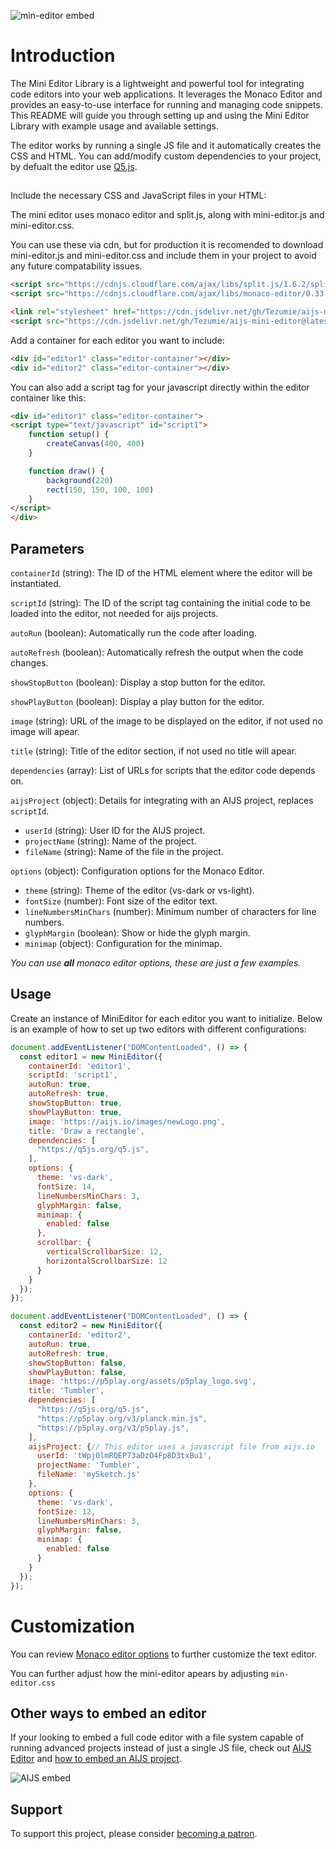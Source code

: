 ![min-editor embed](images/mini-editor.png)
# Introduction

The Mini Editor Library is a lightweight and powerful tool for integrating code editors into your web applications. It leverages the Monaco Editor and provides an easy-to-use interface for running and managing code snippets. This README will guide you through setting up and using the Mini Editor Library with example usage and available settings.

The editor works by running a single JS file and it automatically creates the CSS and HTML. You can add/modify custom dependencies to your project, by defualt the editor use [Q5.js](https://github.com/quinton-ashley/q5.js).

##

Include the necessary CSS and JavaScript files in your HTML:

The mini editor uses monaco editor and split.js, along with mini-editor.js and mini-editor.css.

You can use these via cdn, but for production it is recomended to download mini-editor.js and mini-editor.css and include them in your project to avoid any future compatability issues.

```html
<script src="https://cdnjs.cloudflare.com/ajax/libs/split.js/1.6.2/split.min.js"></script>
<script src="https://cdnjs.cloudflare.com/ajax/libs/monaco-editor/0.33.0/min/vs/loader.min.js"></script>

<link rel="stylesheet" href="https://cdn.jsdelivr.net/gh/Tezumie/aijs-mini-editor@latest/mini-editor.css">
<script src="https://cdn.jsdelivr.net/gh/Tezumie/aijs-mini-editor@latest/mini-editor.js"></script>
```

Add a container for each editor you want to include:


```html
<div id="editor1" class="editor-container"></div>
<div id="editor2" class="editor-container"></div>
```
You can also add a script tag for your javascript directly within the editor container like this:

```html
<div id="editor1" class="editor-container">
<script type="text/javascript" id="script1">
    function setup() {
        createCanvas(400, 400)
    }

    function draw() {
        background(220)
        rect(150, 150, 100, 100)
    }
</script>
</div>
```

## Parameters

`containerId` (string): The ID of the HTML element where the editor will be instantiated.

`scriptId` (string): The ID of the script tag containing the initial code to be loaded into the editor, not needed for aijs projects.

`autoRun` (boolean): Automatically run the code after loading.

`autoRefresh` (boolean): Automatically refresh the output when the code changes.

`showStopButton` (boolean): Display a stop button for the editor.

`showPlayButton` (boolean): Display a play button for the editor.

`image` (string): URL of the image to be displayed on the editor, if not used no image will apear.

`title` (string): Title of the editor section, if not used no title will apear.

`dependencies` (array): List of URLs for scripts that the editor code depends on.

`aijsProject` (object): Details for integrating with an AIJS project, replaces `scriptId`.

- `userId` (string): User ID for the AIJS project.
- `projectName` (string): Name of the project.
- `fileName` (string): Name of the file in the project.

`options` (object): Configuration options for the Monaco Editor.
- `theme` (string): Theme of the editor (vs-dark or vs-light).
- `fontSize` (number): Font size of the editor text.
- `lineNumbersMinChars` (number): Minimum number of characters for line numbers.
- `glyphMargin` (boolean): Show or hide the glyph margin.
- `minimap` (object): Configuration for the minimap.

*You can use **all** monaco editor options, these are just a few examples.*

## Usage

Create an instance of MiniEditor for each editor you want to initialize. Below is an example of how to set up two editors with different configurations:

```js
document.addEventListener("DOMContentLoaded", () => {
  const editor1 = new MiniEditor({
    containerId: 'editor1',
    scriptId: 'script1',
    autoRun: true,
    autoRefresh: true,
    showStopButton: true,
    showPlayButton: true,
    image: 'https://aijs.io/images/newLogo.png',
    title: 'Draw a rectangle',
    dependencies: [
      "https://q5js.org/q5.js",
    ],
    options: {
      theme: 'vs-dark',
      fontSize: 14,
      lineNumbersMinChars: 3,
      glyphMargin: false,
      minimap: {
        enabled: false
      },
      scrollbar: {
        verticalScrollbarSize: 12,
        horizontalScrollbarSize: 12
      }
    }
  });
});
```

```js
document.addEventListener("DOMContentLoaded", () => {
  const editor2 = new MiniEditor({
    containerId: 'editor2',
    autoRun: true,
    autoRefresh: true,
    showStopButton: false,
    showPlayButton: false,
    image: 'https://p5play.org/assets/p5play_logo.svg',
    title: 'Tumbler',
    dependencies: [
      "https://q5js.org/q5.js",
      "https://p5play.org/v3/planck.min.js",
      "https://p5play.org/v3/p5play.js",
    ],
    aijsProject: {// This editor uses a javascript file from aijs.io
      userId: 'tWpjOlmRQEP73aDzO4Fp8D3txBu1',
      projectName: 'Tumbler',
      fileName: 'mySketch.js'
    },
    options: {
      theme: 'vs-dark',
      fontSize: 12,
      lineNumbersMinChars: 3,
      glyphMargin: false,
      minimap: {
        enabled: false
      }
    }
  });
});
```

# Customization

You can review [Monaco editor options](https://microsoft.github.io/monaco-editor/typedoc/variables/editor.EditorOptions.html) to further customize the text editor.


You can further adjust how the mini-editor apears by adjusting `min-editor.css`

## Other ways to embed an editor

If your looking to embed a full code editor with a file system capable of running advanced projects instead of just a single JS file, check out [AIJS Editor](https://aijs.io/) and [how to embed an AIJS project](https://aijs.io/docs#embedding--embed-editor-).

![AIJS embed](images/aijs-embed.png)

## Support

To support this project, please consider [becoming a patron](https://www.patreon.com/aijscodeeditor).
